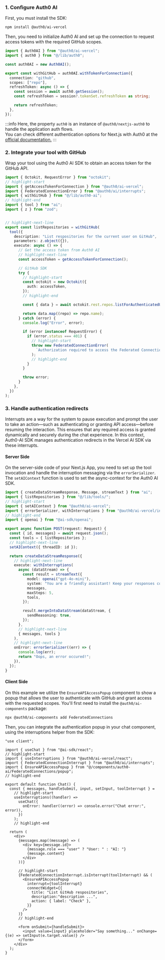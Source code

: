 ### 1. Configure Auth0 AI

First, you must install the SDK:

```bash showLineNumbers
npm install @auth0/ai-vercel
```

Then, you need to initialize Auth0 AI and set up the connection to request access tokens with the required GitHub scopes.

```typescript showLineNumbers title="./src/lib/auth0-ai.ts"
import { Auth0AI } from "@auth0/ai-vercel";
import { auth0 } from "@/lib/auth0";

const auth0AI = new Auth0AI();

export const withGitHub = auth0AI.withTokenForConnection({
  connection: "github",
  scopes: ["repo"],
  refreshToken: async () => {
    const session = await auth0.getSession();
    const refreshToken = session?.tokenSet.refreshToken as string;

    return refreshToken;
  },
});
```
:::info
Here, the property `auth0` is an instance of `@auth0/nextjs-auth0` to handle the application auth flows. <br/>
You can check different authentication options for Next.js with Auth0 at the [official documentation.](https://github.com/auth0/nextjs-auth0?tab=readme-ov-file#3-create-the-auth0-sdk-client)
:::

### 2. Integrate your tool with GitHub

Wrap your tool using the Auth0 AI SDK to obtain an access token for the GitHub API.

```typescript showLineNumbers title="./src/lib/tools/listRepositories.ts"
import { Octokit, RequestError } from "octokit";
// highlight-start
import { getAccessTokenForConnection } from "@auth0/ai-vercel";
import { FederatedConnectionError } from "@auth0/ai/interrupts";
import { withGitHub } from "@/lib/auth0-ai";
// highlight-end
import { tool } from "ai";
import { z } from "zod";


// highlight-next-line
export const listRepositories = withGitHub(
  tool({
    description: "List respositories for the current user on GitHub",
    parameters: z.object({}),
    execute: async () => {
      // Get the access token from Auth0 AI
      // highlight-next-line
      const accessToken = getAccessTokenForConnection();

      // GitHub SDK
      try {
        // highlight-start
        const octokit = new Octokit({
          auth: accessToken,
        });
        // highlight-end

        const { data } = await octokit.rest.repos.listForAuthenticatedUser();

        return data.map((repo) => repo.name);
      } catch (error) {
        console.log("Error", error);

        if (error instanceof RequestError) {
          if (error.status === 401) {
            // highlight-start
            throw new FederatedConnectionError(
              `Authorization required to access the Federated Connection`
            );
            // highlight-end
          }
        }

        throw error;
      }
    },
  })
);
```

### 3. Handle authentication redirects

Interrupts are a way for the system to pause execution and prompt the user to take an action—such as authenticating or granting API access—before resuming the interaction. This ensures that any required access is granted dynamically and securely during the chat experience. In this context, Auth0-AI SDK manages authentication redirects in the Vercel AI SDK via these interrupts.

#### Server Side

On the server-side code of your Next.js App, you need to set up the tool invocation and handle the interruption messaging via the `errorSerializer`. The `setAIContext` function is used to set the async-context for the Auth0 AI SDK.

```typescript showLineNumbers title="./src/app/api/chat/route.ts"
import { createDataStreamResponse, Message, streamText } from "ai";
import { listRepositories } from "@/lib/tools/";
// highlight-start
import { setAIContext } from "@auth0/ai-vercel";
import { errorSerializer, withInterruptions } from "@auth0/ai-vercel/interrupts";
// highlight-end
import { openai } from "@ai-sdk/openai";

export async function POST(request: Request) {
  const { id, messages} = await request.json();
  const tools = { listRepositories };
  // highlight-next-line
  setAIContext({ threadID: id });

  return createDataStreamResponse({
    // highlight-next-line
    execute: withInterruptions(
      async (dataStream) => {
        const result = streamText({
          model: openai("gpt-4o-mini"),
          system: "You are a friendly assistant! Keep your responses concise and helpful.",
          messages,
          maxSteps: 5,
          tools,
        });

        result.mergeIntoDataStream(dataStream, {
          sendReasoning: true,
        });
      },
      // highlight-next-line
      { messages, tools }
    ),
    // highlight-next-line
    onError: errorSerializer((err) => {
      console.log(err);
      return "Oops, an error occured!";
    }),
  });
}
```

#### Client Side

On this example we utilize the `EnsureAPIAccessPopup` component to show a popup that allows the user to authenticate with GitHub and grant access with the requested scopes. You'll first need to install the `@auth0/ai-components` package:

```bash showLineNumbers
npx @auth0/ai-components add FederatedConnections
```

Then, you can integrate the authentication popup in your chat component, using the interruptions helper from the SDK:

```tsx showLineNumbers title="./src/components/chat.tsx"
"use client";

import { useChat } from "@ai-sdk/react";
// highlight-start
import { useInterruptions } from "@auth0/ai-vercel/react";
import { FederatedConnectionInterrupt } from "@auth0/ai/interrupts";
import { EnsureAPIAccessPopup } from "@/components/auth0-ai/FederatedConnections/popup";
// highlight-end

export default function Chat() {
  const { messages, handleSubmit, input, setInput, toolInterrupt } =
    // highlight-start
    useInterruptions((handler) =>
      useChat({
        onError: handler((error) => console.error("Chat error:", error)),
      })
    );
    // highlight-end

  return (
    <div>
      {messages.map((message) => (
        <div key={message.id}>
          {message.role === "user" ? "User: " : "AI: "}
          {message.content}
        </div>
      ))}

      // highlight-start
      {FederatedConnectionInterrupt.isInterrupt(toolInterrupt) && (
        <EnsureAPIAccessPopup
          interrupt={toolInterrupt}
          connectWidget={{
            title: "List GitHub respositories",
            description:"description ...",
            action: { label: "Check" },
          }}
        />
      )}
      // highlight-end

      <form onSubmit={handleSubmit}>
        <input value={input} placeholder="Say something..." onChange={(e) => setInput(e.target.value)} />
      </form>
    </div>
  );
}
```